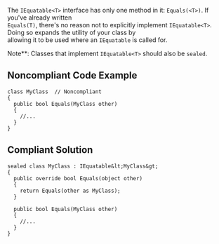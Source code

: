 
The `IEquatable<T>` interface has only one method in it: `Equals(<T>)`. If you've already written<br>`Equals(T)`, there's no reason not to explicitly implement `IEquatable<T>`. Doing so expands the utility of your class by<br>allowing it to be used where an `IEquatable` is called for.

Note\*\*: Classes that implement `IEquatable<T>` should also be `sealed`.

## Noncompliant Code Example


    class MyClass  // Noncompliant
    {
      public bool Equals(MyClass other)
      {
        //...
      }
    }


## Compliant Solution


    sealed class MyClass : IEquatable&lt;MyClass&gt;
    {
      public override bool Equals(object other)
      {
        return Equals(other as MyClass);
      }
    
      public bool Equals(MyClass other)
      {
        //...
      }
    }

